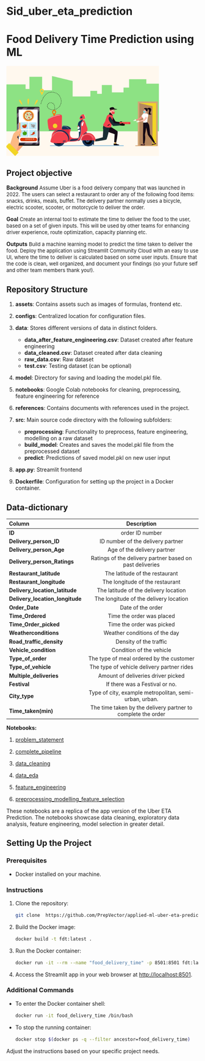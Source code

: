 # Sid_uber_eta_prediction
# Food Delivery Time Prediction using ML
<img src="assets/food_delivery_README.jpg" width="400">

## Project objective

**Background**
<font size="2">Assume Uber is a food delivery company that was launched in 2022. The users can select a restaurant to order any of the following food items: snacks, drinks, meals, buffet. The delivery partner normally uses a bicycle, electric scooter, scooter, or motorcycle to deliver the order.
</font>

**Goal**
<font size="2">Create an internal tool to estimate the time to deliver the food to the user, based on a set of given inputs. This will be used by other teams for enhancing driver experience, route optimization, capacity planning etc.
</font>

**Outputs**
<font size="2">Build a machine learning model to predict the time taken to deliver the food. Deploy the application using Streamlit Community Cloud with an easy to use UI, where the time to deliver is calculated based on some user inputs. Ensure that the code is clean, well organized, and document your findings (so your future self and other team members thank you!).
</font>

## Repository Structure

1. **assets**: Contains assets such as images of formulas, frontend etc.

2. **configs**: Centralized location for configuration files.

3. **data**: Stores different versions of data in distinct folders.
    - **data_after_feature_engineering.csv**: Dataset created after feature engineering
    - **data_cleaned.csv**: Dataset created after data cleaning
    - **raw_data.csv**: Raw dataset
    - **test.csv**: Testing dataset (can be optional)

4. **model**: Directory for saving and loading the model.pkl file.

5. **notebooks**: Google Colab notebooks for cleaning, preprocessing, feature engineering for reference

6. **references**: Contains documents with references used in the project.

7. **src**: Main source code directory with the following subfolders:
    - **preprocessing**: Functionality to preprocess, feature engineering, modelling on a raw dataset
    - **build_model**: Creates and saves the model.pkl file from the preprocessed dataset
    - **predict**: Predictions of saved model.pkl on new user input

8. **app.py**: Streamlit frontend

9. **Dockerfile**: Configuration for setting up the project in a Docker container.

## Data-dictionary

|Column|Description |
| :------------ |:---------------:|
|**ID**|order ID number| 
|**Delivery_person_ID**|ID number of the delivery partner|
|**Delivery_person_Age**|Age of the delivery partner|
|**Delivery_person_Ratings**|Ratings of the delivery partner based on past deliveries|
|**Restaurant_latitude**|The latitude of the restaurant|
|**Restaurant_longitude**|The longitude of the restaurant|
|**Delivery_location_latitude**|The latitude of the delivery location|
|**Delivery_location_longitude**|The longitude of the delivery location|
|**Order_Date**|Date of the order|
|**Time_Ordered**|Time the order was placed|
|**Time_Order_picked**|Time the order was picked|
|**Weatherconditions**|Weather conditions of the day|
|**Road_traffic_density**|Density of the traffic|
|**Vehicle_condition**|Condition of the vehicle|
|**Type_of_order**|The type of meal ordered by the customer|
|**Type_of_vehicle**|The type of vehicle delivery partner rides|
|**Multiple_deliveries**|Amount of deliveries driver picked|
|**Festival**|If there was a Festival or no.|
|**City_type**|Type of city, example metropolitan, semi-urban, urban.|
|**Time_taken(min)**| The time taken by the delivery partner to complete the order|

**Notebooks:**

1. [problem_statement](https://github.com/PrepVector/applied-ml-uber-eta-prediction/blob/main/notebooks/00_problem_statement.ipynb)

2. [complete_pipeline](https://github.com/PrepVector/applied-ml-uber-eta-prediction/blob/main/notebooks/05_complete_pipeline.ipynb)

3. [data_cleaning](https://github.com/PrepVector/applied-ml-uber-eta-prediction/blob/main/notebooks/01_data_cleaning.ipynb)

4. [data_eda](https://github.com/PrepVector/applied-ml-uber-eta-prediction/blob/main/notebooks/02_data_eda.ipynb)

5. [feature_engineering](https://github.com/PrepVector/applied-ml-uber-eta-prediction/blob/main/notebooks/03_feature_engineering.ipynb)

6. [preprocessing_modelling_feature_selection](https://github.com/PrepVector/applied-ml-uber-eta-prediction/blob/main/notebooks/04_preprocessing_modelling_feature_selection.ipynb)

These notebooks are a replica of the app version of the Uber ETA Prediction. The notebooks showcase data cleaning, exploratory data analysis, feature engineering, model selection in greater detail. 

## Setting Up the Project

### Prerequisites

- Docker installed on your machine.

### Instructions

1. Clone the repository:

    ```bash
    git clone  https://github.com/PrepVector/applied-ml-uber-eta-prediction.git
    ```

2. Build the Docker image:

    ```bash
    docker build -t fdt:latest .
    ```

3. Run the Docker container:

    ```bash
    docker run -it --rm --name "food_delivery_time" -p 8501:8501 fdt:latest
    ```

4. Access the Streamlit app in your web browser at [http://localhost:8501](http://localhost:8501).

### Additional Commands

- To enter the Docker container shell:

    ```bash
    docker run -it food_delivery_time /bin/bash
    ```

- To stop the running container:

    ```bash
    docker stop $(docker ps -q --filter ancestor=food_delivery_time)
    ```

Adjust the instructions based on your specific project needs.
